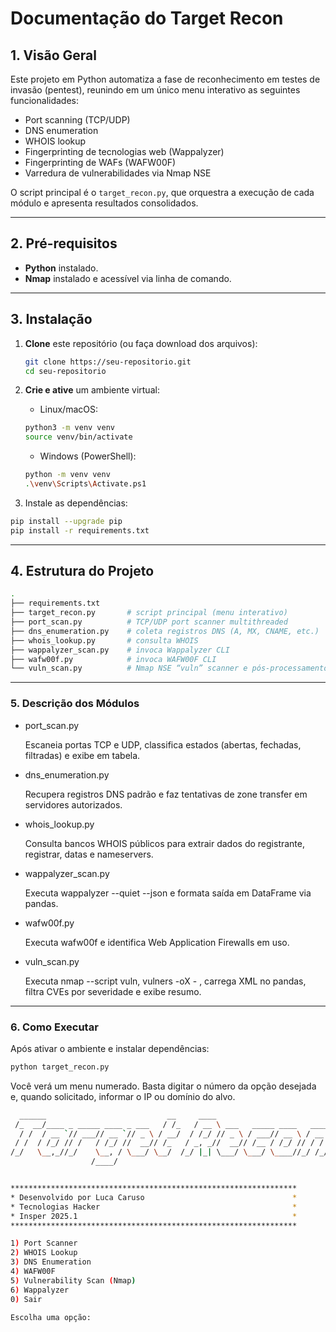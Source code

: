 # Documentação do Target Recon

## 1. Visão Geral  
Este projeto em Python automatiza a fase de reconhecimento em testes de invasão (pentest), reunindo em um único menu interativo as seguintes funcionalidades:  
- Port scanning (TCP/UDP)  
- DNS enumeration  
- WHOIS lookup  
- Fingerprinting de tecnologias web (Wappalyzer)  
- Fingerprinting de WAFs (WAFW00F)  
- Varredura de vulnerabilidades via Nmap NSE  

O script principal é o `target_recon.py`, que orquestra a execução de cada módulo e apresenta resultados consolidados.

---

## 2. Pré-requisitos  

- **Python** instalado.  
- **Nmap** instalado e acessível via linha de comando.    

---

## 3. Instalação  

1. **Clone** este repositório (ou faça download dos arquivos):  
   ```bash
   git clone https://seu-repositorio.git
   cd seu-repositorio

2. **Crie e ative** um ambiente virtual:
    - Linux/macOS:
    ```bash
    python3 -m venv venv
    source venv/bin/activate
    ```

    - Windows (PowerShell):
    ```bash
    python -m venv venv
    .\venv\Scripts\Activate.ps1
    ```

3. Instale as dependências:
```bash
pip install --upgrade pip
pip install -r requirements.txt
```

---

## 4. Estrutura do Projeto
```bash
.
├── requirements.txt
├── target_recon.py       # script principal (menu interativo)
├── port_scan.py          # TCP/UDP port scanner multithreaded
├── dns_enumeration.py    # coleta registros DNS (A, MX, CNAME, etc.)
├── whois_lookup.py       # consulta WHOIS
├── wappalyzer_scan.py    # invoca Wappalyzer CLI
├── wafw00f.py            # invoca WAFW00F CLI
└── vuln_scan.py          # Nmap NSE “vuln” scanner e pós-processamento
```

---
### 5. Descrição dos Módulos
- port_scan.py

    Escaneia portas TCP e UDP, classifica estados (abertas, fechadas, filtradas) e exibe em tabela.

- dns_enumeration.py

    Recupera registros DNS padrão e faz tentativas de zone transfer em servidores autorizados.

- whois_lookup.py
    
    Consulta bancos WHOIS públicos para extrair dados do registrante, registrar, datas e nameservers.

- wappalyzer_scan.py
    
    Executa wappalyzer <url> --quiet --json e formata saída em DataFrame via pandas.

- wafw00f.py
    
    Executa wafw00f <url> e identifica Web Application Firewalls em uso.

- vuln_scan.py
    
    Executa nmap --script vuln, vulners -oX - <target>, carrega XML no pandas, filtra CVEs por severidade e exibe resumo.

---
### 6. Como Executar
Após ativar o ambiente e instalar dependências:

```bash
python target_recon.py
```
Você verá um menu numerado. Basta digitar o número da opção desejada e, quando solicitado, informar o IP ou domínio do alvo.

```bash
  ______                           __     ____
 /_  __/____ _ _____ ____ _ ___   / /_   / __ \ ___   _____ ____   ____ 
  / /  / __ `// ___// __ `// _ \ / __/  / /_/ // _ \ / ___// __ \ / __ \
 / /  / /_/ // /   / /_/ //  __// /_   / _, _//  __// /__ / /_/ // / / /
/_/   \__,_//_/    \__, / \___/ \__/  /_/ |_| \___/ \___/ \____//_/ /_/ 
                  /____/                                                                                                                                  


****************************************************************
* Desenvolvido por Luca Caruso                                 *
* Tecnologias Hacker                                           *
* Insper 2025.1                                                *
****************************************************************

1) Port Scanner
2) WHOIS Lookup
3) DNS Enumeration
4) WAFW00F
5) Vulnerability Scan (Nmap)
6) Wappalyzer
0) Sair

Escolha uma opção:
```
